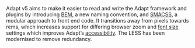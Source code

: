Adapt v5 aims to make it easier to read and write the Adapt framework and plugins by introducing [BEM](http://getbem.com/), a new naming convention, and [SMACSS](http://smacss.com/), a modular approach to front end code. It transitions away from pixels towards rems, which increases support for differing browser zoom and [font size](https://medium.com/@vamptvo/pixels-vs-ems-users-do-change-font-size-5cfb20831773) settings which improves Adapt’s [accessibility](https://www.w3.org/TR/WCAG20-TECHS/C14.html). The LESS has been modernised to remove redundancy.